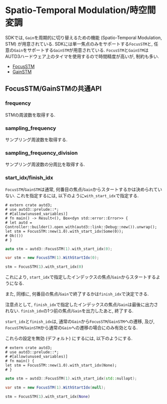 # Spatio-Temporal Modulation/時空間変調

SDKでは, `Gain`を周期的に切り替えるための機能 (Spatio-Temporal Modulation, STM) が用意されている.
SDKには単一焦点のみをサポートする`FocusSTM`と, 任意の`Gain`をサポートする`GainSTM`が用意されている.
`FocusSTM`と`GainSTM`はAUTD3ハードウェア上のタイマを使用するので時間精度が高いが, 制約も多い.

- [FocusSTM](./stm/focus.md)
- [GainSTM](./stm/gain.md)

## FocusSTM/GainSTMの共通API

### frequency

STMの周波数を取得する.

### sampling_frequency

サンプリング周波数を取得する.

### sampling_frequency_division

サンプリング周波数の分周比を取得する.

### start_idx/finish_idx

`FocusSTM`/`GainSTM`は通常, 何番目の焦点/`Gain`からスタートするかは決められていない.
これを指定するには, 以下のように`with_start_idx`で指定する.

```rust,edition2021
# extern crate autd3;
# use autd3::prelude::*;
# #[allow(unused_variables)]
# fn main() -> Result<(), Box<dyn std::error::Error>> {
# let autd = Controller::builder().open_with(autd3::link::Debug::new()).unwrap();
let stm = FocusSTM::new(1.0).with_start_idx(Some(0));
# Ok(())
# }
```

```cpp
auto stm = autd3::FocusSTM(1).with_start_idx(0);
```

```cs
var stm = new FocusSTM(1).WithStartIdx(0);
```

```python
stm = FocusSTM(1).with_start_idx(0)
```

これにより, `start_idx`で指定したインデックスの焦点/`Gain`からスタートするようになる.

また, 同様に, 何番目の焦点/`Gain`で終了するかは`finish_idx`で決定できる.

注意点として, `finish_idx`で指定したインデックスの焦点/`Gain`は最後に出力されない.
`finish_idx`の1つ前の焦点/`Gain`を出力したあと, 終了する.

`start_idx`と`finish_idx`は, 通常の`Gain`から`FocusSTM`/`GainSTM`への遷移, 及び, `FocusSTM`/`GainSTM`から通常の`Gain`への遷移の場合にのみ有効となる.

これらの設定を無効 (デフォルト) にするには, 以下のようにする.


```rust,edition2021
# extern crate autd3;
# use autd3::prelude::*;
# #[allow(unused_variables)]
# fn main() {
let stm = FocusSTM::new(1.0).with_start_idx(None);
# }
```

```cpp
auto stm = autd3::FocusSTM(1).with_start_idx(std::nullopt);
```

```cs
var stm = new FocusSTM(1).WithStartIdx(null);
```

```python
stm = FocusSTM(1).with_start_idx(None)
```

